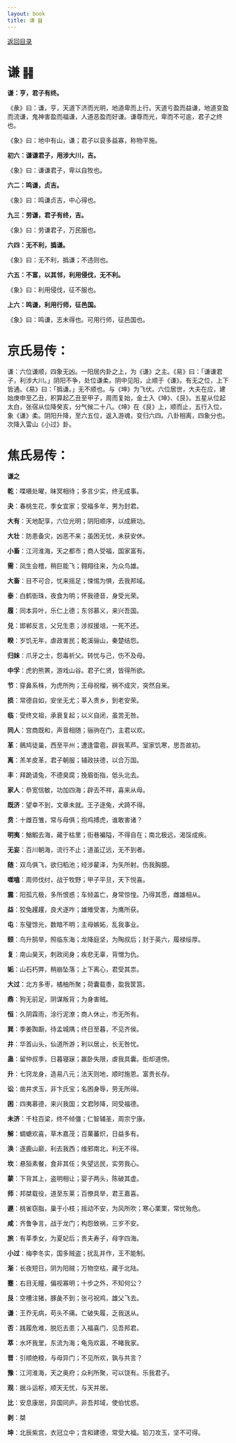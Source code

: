 ```yaml
---
layout: book
title: 谦 ䷎
---
```


[返回目录](./)

# 谦 ䷎

**谦：亨，君子有终。**

《彖》曰：谦，亨，天道下济而光明，地道卑而上行。天道亏盈而益谦，地道变盈而流谦，鬼神害盈而福谦，人道恶盈而好谦。谦尊而光，卑而不可逾，君子之终也。

《象》曰：地中有山，谦；君子以裒多益寡，称物平施。

**初六：谦谦君子，用涉大川，吉。**

《象》曰：谦谦君子，卑以自牧也。

**六二：鸣谦，贞吉。**

《象》曰：鸣谦贞吉，中心得也。

**九三：劳谦，君子有终，吉。**

《象》曰：劳谦君子，万民服也。

**六四：无不利，撝谦。**

《象》曰：无不利，撝谦；不违则也。

**六五：不富，以其邻，利用侵伐，无不利。**

《象》曰：利用侵伐，征不服也。

**上六：鸣谦，利用行师，征邑国。**

《象》曰：鸣谦，志未得也。可用行师，征邑国也。

# 京氏易传：

谦：六位谦顺，四象无凶。一阳居内卦之上，为《谦》之主。《易》曰：「谦谦君子，利涉大川。」阴阳不争，处位谦柔。阴中见阳，止顺于《谦》。有无之位，上下皆通。《易》曰：「撝谦。」无不顺也。与《坤》为飞伏。六位居世，大夫在应，建始庚申至乙丑，积算起乙丑至甲子，周而复始，金土入《坤》、《艮》。五星从位起太白，张宿从位降癸亥，分气候二十八。《坤》在《艮》上，顺而止，五行入位，象《谦》柔。阴阳升降，至六五位，返入游魂，变归六四。八卦相离，四象分也。次降入雷山《小过》卦。


# 焦氏易传：

**谦之**

**乾**：喋嗫处曜，昧冥相待；多言少实，终无成事。

**夬**：春桃生花，季女宜家；受福多年，男为封君。

**大有**：天地配享，六位光明；阴阳顺序，以成厥功。

**大壮**：防患备灾，凶恶不来；虽困无忧，未获安休。

**小畜**：江河淮海，天之都市；商人受福，国家富有。

**需**：凤生会稽，稍巨能飞；翱翔往来，为众鸟雄。

**大畜**：目不可合，忧来摇足；悚惕为惧，去我邦域。

**泰**：白鹤衘珠，夜食为明；怀我德音，身受光荣。

**履**：同本异叶，乐仁上德；东邻慕义，来兴吾国。

**兑**：邯郸反言，父兄生患；涉叔援俎，一死不还。

**睽**：岁饥无年，虐政害民；乾溪骊山，秦楚结怨。

**归妹**：爪牙之士，怨毒祈父。转忧与己，伤不及母。

**中孚**：虎豹熊罴，游戏山谷。君子仁贤，皆得所欲。

**节**：穿鼻系株，为虎所拘；王母祝榴，祸不成灾，突然自来。

**损**：常德自如，安坐无尤；莘入贵乡，到老安荣。

**临**：受终文祖，承衰复起；以义自闭，虽苦无咎。

**同人**：宫商既和，声音相随；骊驹在门，主君以欢。

**革**：鸇鸠徒巢，西至平州；遭逢雷雹，辟我苇芦。室家饥寒，思吾故初。

**离**：羔羊皮革，君子朝服；辅政扶德，以合万国。

**丰**：拜跪请兔，不德臭腐；挽眉衘指，低头北去。

**家人**：恭宽信敏，功加四海；辟去不祥，喜来从母。

**既济**：望幸不到，文章未就。王子逐兔，犬踦不得。

**贲**：十雌百雏，常与母俱；抱鸡搏虎，谁敢害诸？

**明夷**：鰌鰕去海，藏于枯里；街巷褊隘，不得自在；南北极远，渴馁成疾。

**无妄**：百川朝海，流行不止；道虽辽远，无不到者。

**随**：双鸟俱飞，欲归稻池；经涉雚泽，为矢所射。伤我胸臆。

**噬嗑**：周师伐纣，战于牧野；甲子平旦，天下悦喜。

**震**：阳孤亢极，多所恨惑；车倾盖亡，身常惊惶。乃得其愿，雌雄相从。

**益**：狡兔趯趯，良犬逐咋；雄雉受害，为鹰所获。

**屯**：东璧馀光，数暗不明；主母嫉妬，乱我事业。

**颐**：鸟升鹄举，照临东海；龙降庭坚，为陶叔后；封于英六，履禄绥厚。

**复**：南山昊天，刺政闵身；疾悲无辜，背憎为仇。

**姤**：山石朽弊，稍崩坠落；上下离心，君受其祟。

**大过**：北方多枣，橘柚所聚；荷囊载黍，盈我筐筥。

**鼎**：狗无前足，阴谋叛背；为身害贼。

**恒**：久阴霖雨，涂行泥潦；商人休止，市无所有。

**巽**：季姜踟蹰，待孟城隅；终日至暮，不见齐侯。

**井**：华首山头，仙道所游；利以居止，长无咎忧。

**蛊**：留仲叔季，日暮寝寐；羸卧失限，虐我具囊。衘却道傍。

**升**：七窍龙身，造易八元；法天则地，顺时施恩。富贵长存。

**讼**：凿井求玉，非卞氏宝；名困身辱，劳无所得。

**困**：四夷慕德，来兴我国；文君陟降，同受福德。

**未济**：千柱百梁，终不倾僵；仁智辅圣，周宗宁康。

**解**：蜩螗欢喜，草木嘉茂；百菓蕃炽，日益多有。

**涣**：逐鹿山巅，利去我西；维邪南北，利无不得。

**坎**：悬狟素餐，食非其任；失望远民，实劳我心。

**蒙**：下背其上，盗明相让；婴子两头，陈破其虚。

**师**：邦桀载役，道至东莱；百僚具举，君王嘉喜。

**遯**：桃雀窃脂，巢于小枝；摇动不安，为风所吹；寒心栗栗，常忧殆危。

**咸**：齐鲁争言，战于龙门；构怨致祸，三岁不安。

**旅**：有莘季女，为夏妃后；贵夫寿子，母字四海。

**小过**：梅李冬实，国多贼盗；扰乱并作，王不能制。

**渐**：长夜短日，阴为阳贼；万物空枯，藏于北陆。

**蹇**：右目无瞳，偏视寡明；十步之外，不知何公？

**艮**：空槽注猪，豚彘不到；张弓祝鸡，雄父飞去。

**谦**：王乔无病，苟头不痛。亡破失履，乏我送从。

**否**：践履危难，脱厄去患；入福喜门，见吾邦君。

**萃**：水坏我里，东流为海；龟凫欢嚣，不睹我家。

**晋**：引顺绝粮，与母异门；不见所欢，孰与共言？

**豫**：江河淮海，天之奥府；众利所聚，可以饶有。乐我君子。

**观**：据斗运枢，顺天无忧，与天并居。

**比**：安息康居，异国同庐。非吾邦域，使伯忧惑。

**剥**：桀

**坤**：北辰紫宫，衣冠立中；含和建德，常受大福。铅刀攻玉，坚不可得。



